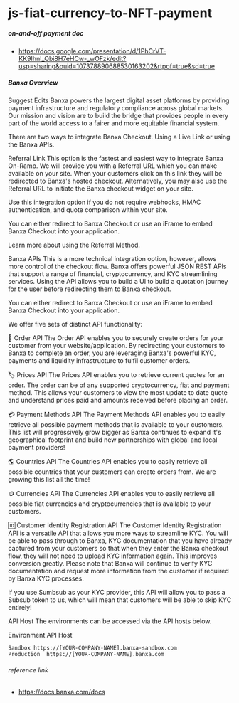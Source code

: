 # js-fiat-currency-to-NFT-payment

##### on-and-off payment doc

- https://docs.google.com/presentation/d/1PhCrVT-KK9IhnI_Qbi8H7eHCw-_wOFzk/edit?usp=sharing&ouid=107378890688530163202&rtpof=true&sd=true

##### Banxa Overview

Suggest Edits
Banxa powers the largest digital asset platforms by providing payment infrastructure and regulatory compliance across global markets. Our mission and vision are to build the bridge that provides people in every part of the world access to a fairer and more equitable financial system.

There are two ways to integrate Banxa Checkout. Using a Live Link or using the Banxa APIs.

Referral Link
This option is the fastest and easiest way to integrate Banxa On-Ramp. We will provide you with a Referral URL which you can make available on your site. When your customers click on this link they will be redirected to Banxa's hosted checkout. Alternatively, you may also use the Referral URL to initiate the Banxa checkout widget on your site.

Use this integration option if you do not require webhooks, HMAC authentication, and quote comparison within your site.

You can either redirect to Banxa Checkout or use an iFrame to embed Banxa Checkout into your application.

Learn more about using the Referral Method.

Banxa APIs
This is a more technical integration option, however, allows more control of the checkout flow. Banxa offers powerful JSON REST APIs that support a range of financial, cryptocurrency, and KYC streamlining services. Using the API allows you to build a UI to build a quotation journey for the user before redirecting them to Banxa checkout.

You can either redirect to Banxa Checkout or use an iFrame to embed Banxa Checkout into your application.

We offer five sets of distinct API functionality:

🔀 Order API
The Order API enables you to securely create orders for your customer from your website/application. By redirecting your customers to Banxa to complete an order, you are leveraging Banxa's powerful KYC, payments and liquidity infrastructure to fulfil customer orders.

🏷️ Prices API
The Prices API enables you to retrieve current quotes for an order. The order can be of any supported cryptocurrency, fiat and payment method. This allows your customers to view the most update to date quote and understand prices paid and amounts received before placing an order.

💳 Payment Methods API
The Payment Methods API enables you to easily retrieve all possible payment methods that is available to your customers. This list will progressively grow bigger as Banxa continues to expand it's geographical footprint and build new partnerships with global and local payment providers!

🌎 Countries API
The Countries API enables you to easily retrieve all possible countries that your customers can create orders from. We are growing this list all the time!

🪙 Currencies API
The Currencies API enables you to easily retrieve all possible fiat currencies and cryptocurrencies that is available to your customers.

🆔 Customer Identity Registration API
The Customer Identity Registration API is a versatile API that allows you more ways to streamline KYC. You will be able to pass through to Banxa, KYC documentation that you have already captured from your customers so that when they enter the Banxa checkout flow, they will not need to upload KYC information again. This improves conversion greatly. Please note that Banxa will continue to verify KYC documentation and request more information from the customer if required by Banxa KYC processes.

If you use Sumbsub as your KYC provider, this API will allow you to pass a Subsub token to us, which will mean that customers will be able to skip KYC entirely!

API Host
The environments can be accessed via the API hosts below.

Environment	API Host
```
Sandbox	https://[YOUR-COMPANY-NAME].banxa-sandbox.com
Production	https://[YOUR-COMPANY-NAME].banxa.com
```

###### reference link

- https://docs.banxa.com/docs
